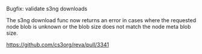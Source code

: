 Bugfix: validate s3ng downloads

The s3ng download func now returns an error in cases where the requested node blob is unknown
or the blob size does not match the node meta blob size.

https://github.com/cs3org/reva/pull/3341
